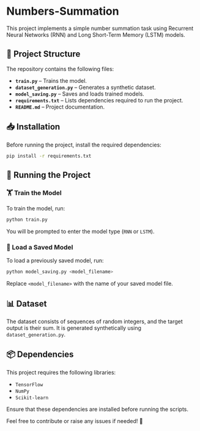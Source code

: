 # Numbers-Summation

This project implements a simple number summation task using Recurrent Neural Networks (RNN) and Long Short-Term Memory (LSTM) models.

## 📂 Project Structure

The repository contains the following files:

- **`train.py`** – Trains the model.
- **`dataset_generation.py`** – Generates a synthetic dataset.
- **`model_saving.py`** – Saves and loads trained models.
- **`requirements.txt`** – Lists dependencies required to run the project.
- **`README.md`** – Project documentation.

## 📥 Installation

Before running the project, install the required dependencies:

```sh
pip install -r requirements.txt
```

## 🚀 Running the Project

### 🏋️ Train the Model

To train the model, run:

```sh
python train.py
```

You will be prompted to enter the model type (`RNN` or `LSTM`).

### 📂 Load a Saved Model

To load a previously saved model, run:

```sh
python model_saving.py <model_filename>
```

Replace `<model_filename>` with the name of your saved model file.

## 📊 Dataset

The dataset consists of sequences of random integers, and the target output is their sum. It is generated synthetically using `dataset_generation.py`.

## 📦 Dependencies

This project requires the following libraries:

- `TensorFlow`
- `NumPy`
- `Scikit-learn`

Ensure that these dependencies are installed before running the scripts.

Feel free to contribute or raise any issues if needed! 🚀

